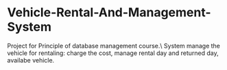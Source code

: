 # Vehicle-Rental-And-Management-System
Project for Principle of database management course.\\
System manage the vehicle for rentaling: charge the cost, manage rental day and returned day, availabe vehicle.
